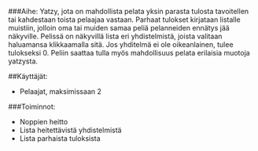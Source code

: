 ###Aihe:
Yatzy, jota on mahdollista pelata yksin parasta tulosta tavoitellen tai kahdestaan toista pelaajaa vastaan. Parhaat tulokset kirjataan listalle muistiin, jolloin oma tai muiden samaa peliä pelanneiden ennätys jää näkyville. Pelissä on näkyvillä lista eri yhdistelmistä, joista valitaan haluamansa klikkaamalla sitä. Jos yhditelmä ei ole oikeanlainen, tulee tulokseksi 0. Peliin saattaa tulla myös mahdollisuus pelata erilaisia muotoja yatzysta.

##Käyttäjät:
- Pelaajat, maksimissaan 2

###Toiminnot:
- Noppien heitto
- Lista heitettävistä yhdistelmistä
- Lista parhaista tuloksista
